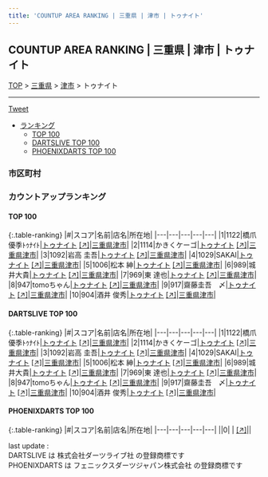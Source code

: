 ```yaml
---
title: 'COUNTUP AREA RANKING | 三重県 | 津市 | トゥナイト'
---
```

## COUNTUP AREA RANKING | 三重県 | 津市 | トゥナイト

[TOP](/darts/rank/) > [三重県](/darts/rank/三重県/) > [津市](/darts/rank/三重県/津市/) > トゥナイト

___

<a href="https://twitter.com/share?ref_src=twsrc%5Etfw" data-text="COUNTUP AREA RANKING | 三重県津市トゥナイト" class="twitter-share-button" data-hashtags="DARTSLIVE,PHOENIXDARTS,darts,ダーツ" data-show-count="false">Tweet</a>

* [ランキング](#カウントアップランキング)
    * [TOP 100](#top-100)
    * [DARTSLIVE TOP 100](#dartslive-top-100)
    * [PHOENIXDARTS TOP 100](#phoenixdarts-top-100)

### 市区町村

<ul>

</ul>

### カウントアップランキング

#### TOP 100



{:.table-ranking}
|#|スコア|名前|店名|所在地|
|---|---|---|---|---|
|1|1122|<span class="rank-name-dl">橋爪優季ﾄｩﾅｲﾄ</span>|<a href="/darts/rank/shops/f3b2e558174e37c10d9b047a20a7ba1e.html">トゥナイト</a> <a href="https://search.dartslive.com/jp/shop/f3b2e558174e37c10d9b047a20a7ba1e">[↗]</a>|<a href="/darts/rank/三重県/津市">三重県津市</a>|
|2|1114|<span class="rank-name-dl">かきくケーゴ</span>|<a href="/darts/rank/shops/f3b2e558174e37c10d9b047a20a7ba1e.html">トゥナイト</a> <a href="https://search.dartslive.com/jp/shop/f3b2e558174e37c10d9b047a20a7ba1e">[↗]</a>|<a href="/darts/rank/三重県/津市">三重県津市</a>|
|3|1092|<span class="rank-name-dl">岩高 圭吾</span>|<a href="/darts/rank/shops/f3b2e558174e37c10d9b047a20a7ba1e.html">トゥナイト</a> <a href="https://search.dartslive.com/jp/shop/f3b2e558174e37c10d9b047a20a7ba1e">[↗]</a>|<a href="/darts/rank/三重県/津市">三重県津市</a>|
|4|1029|<span class="rank-name-dl">SAKAI</span>|<a href="/darts/rank/shops/f3b2e558174e37c10d9b047a20a7ba1e.html">トゥナイト</a> <a href="https://search.dartslive.com/jp/shop/f3b2e558174e37c10d9b047a20a7ba1e">[↗]</a>|<a href="/darts/rank/三重県/津市">三重県津市</a>|
|5|1006|<span class="rank-name-dl">松本 紳</span>|<a href="/darts/rank/shops/f3b2e558174e37c10d9b047a20a7ba1e.html">トゥナイト</a> <a href="https://search.dartslive.com/jp/shop/f3b2e558174e37c10d9b047a20a7ba1e">[↗]</a>|<a href="/darts/rank/三重県/津市">三重県津市</a>|
|6|989|<span class="rank-name-dl">城井大貴</span>|<a href="/darts/rank/shops/f3b2e558174e37c10d9b047a20a7ba1e.html">トゥナイト</a> <a href="https://search.dartslive.com/jp/shop/f3b2e558174e37c10d9b047a20a7ba1e">[↗]</a>|<a href="/darts/rank/三重県/津市">三重県津市</a>|
|7|969|<span class="rank-name-dl">東 達也</span>|<a href="/darts/rank/shops/f3b2e558174e37c10d9b047a20a7ba1e.html">トゥナイト</a> <a href="https://search.dartslive.com/jp/shop/f3b2e558174e37c10d9b047a20a7ba1e">[↗]</a>|<a href="/darts/rank/三重県/津市">三重県津市</a>|
|8|947|<span class="rank-name-dl">tomoちゃん</span>|<a href="/darts/rank/shops/f3b2e558174e37c10d9b047a20a7ba1e.html">トゥナイト</a> <a href="https://search.dartslive.com/jp/shop/f3b2e558174e37c10d9b047a20a7ba1e">[↗]</a>|<a href="/darts/rank/三重県/津市">三重県津市</a>|
|9|917|<span class="rank-name-dl">齋藤圭吾　〆</span>|<a href="/darts/rank/shops/f3b2e558174e37c10d9b047a20a7ba1e.html">トゥナイト</a> <a href="https://search.dartslive.com/jp/shop/f3b2e558174e37c10d9b047a20a7ba1e">[↗]</a>|<a href="/darts/rank/三重県/津市">三重県津市</a>|
|10|904|<span class="rank-name-dl">酒井 俊秀</span>|<a href="/darts/rank/shops/f3b2e558174e37c10d9b047a20a7ba1e.html">トゥナイト</a> <a href="https://search.dartslive.com/jp/shop/f3b2e558174e37c10d9b047a20a7ba1e">[↗]</a>|<a href="/darts/rank/三重県/津市">三重県津市</a>|


#### DARTSLIVE TOP 100



{:.table-ranking}
|#|スコア|名前|店名|所在地|
|---|---|---|---|---|
|1|1122|<span class="rank-name-dl">橋爪優季ﾄｩﾅｲﾄ</span>|<a href="/darts/rank/shops/f3b2e558174e37c10d9b047a20a7ba1e.html">トゥナイト</a> <a href="https://search.dartslive.com/jp/shop/f3b2e558174e37c10d9b047a20a7ba1e">[↗]</a>|<a href="/darts/rank/三重県/津市">三重県津市</a>|
|2|1114|<span class="rank-name-dl">かきくケーゴ</span>|<a href="/darts/rank/shops/f3b2e558174e37c10d9b047a20a7ba1e.html">トゥナイト</a> <a href="https://search.dartslive.com/jp/shop/f3b2e558174e37c10d9b047a20a7ba1e">[↗]</a>|<a href="/darts/rank/三重県/津市">三重県津市</a>|
|3|1092|<span class="rank-name-dl">岩高 圭吾</span>|<a href="/darts/rank/shops/f3b2e558174e37c10d9b047a20a7ba1e.html">トゥナイト</a> <a href="https://search.dartslive.com/jp/shop/f3b2e558174e37c10d9b047a20a7ba1e">[↗]</a>|<a href="/darts/rank/三重県/津市">三重県津市</a>|
|4|1029|<span class="rank-name-dl">SAKAI</span>|<a href="/darts/rank/shops/f3b2e558174e37c10d9b047a20a7ba1e.html">トゥナイト</a> <a href="https://search.dartslive.com/jp/shop/f3b2e558174e37c10d9b047a20a7ba1e">[↗]</a>|<a href="/darts/rank/三重県/津市">三重県津市</a>|
|5|1006|<span class="rank-name-dl">松本 紳</span>|<a href="/darts/rank/shops/f3b2e558174e37c10d9b047a20a7ba1e.html">トゥナイト</a> <a href="https://search.dartslive.com/jp/shop/f3b2e558174e37c10d9b047a20a7ba1e">[↗]</a>|<a href="/darts/rank/三重県/津市">三重県津市</a>|
|6|989|<span class="rank-name-dl">城井大貴</span>|<a href="/darts/rank/shops/f3b2e558174e37c10d9b047a20a7ba1e.html">トゥナイト</a> <a href="https://search.dartslive.com/jp/shop/f3b2e558174e37c10d9b047a20a7ba1e">[↗]</a>|<a href="/darts/rank/三重県/津市">三重県津市</a>|
|7|969|<span class="rank-name-dl">東 達也</span>|<a href="/darts/rank/shops/f3b2e558174e37c10d9b047a20a7ba1e.html">トゥナイト</a> <a href="https://search.dartslive.com/jp/shop/f3b2e558174e37c10d9b047a20a7ba1e">[↗]</a>|<a href="/darts/rank/三重県/津市">三重県津市</a>|
|8|947|<span class="rank-name-dl">tomoちゃん</span>|<a href="/darts/rank/shops/f3b2e558174e37c10d9b047a20a7ba1e.html">トゥナイト</a> <a href="https://search.dartslive.com/jp/shop/f3b2e558174e37c10d9b047a20a7ba1e">[↗]</a>|<a href="/darts/rank/三重県/津市">三重県津市</a>|
|9|917|<span class="rank-name-dl">齋藤圭吾　〆</span>|<a href="/darts/rank/shops/f3b2e558174e37c10d9b047a20a7ba1e.html">トゥナイト</a> <a href="https://search.dartslive.com/jp/shop/f3b2e558174e37c10d9b047a20a7ba1e">[↗]</a>|<a href="/darts/rank/三重県/津市">三重県津市</a>|
|10|904|<span class="rank-name-dl">酒井 俊秀</span>|<a href="/darts/rank/shops/f3b2e558174e37c10d9b047a20a7ba1e.html">トゥナイト</a> <a href="https://search.dartslive.com/jp/shop/f3b2e558174e37c10d9b047a20a7ba1e">[↗]</a>|<a href="/darts/rank/三重県/津市">三重県津市</a>|


#### PHOENIXDARTS TOP 100



{:.table-ranking}
|#|スコア|名前|店名|所在地|
|---|---|---|---|---|
||0|<span class="rank-name-dl"> </span>|<a href="/darts/rank/shops/.html"></a> <a href="">[↗]</a>|<a href="/darts/rank//"></a>|


<div class="footer border-top border-gray-light mt-5 pt-3 text-right text-gray">
    last update : <span style="font-weight: italic" id="foot_last_modified"></span><br />
    DARTSLIVE は 株式会社ダーツライブ社 の登録商標です<br />
    PHOENIXDARTS は フェニックスダーツジャパン株式会社 の登録商標です<br />
</div>

<script src="https://cdnjs.cloudflare.com/ajax/libs/jquery.tablesorter/2.31.3/js/jquery.tablesorter.min.js" integrity="sha512-qzgd5cYSZcosqpzpn7zF2ZId8f/8CHmFKZ8j7mU4OUXTNRd5g+ZHBPsgKEwoqxCtdQvExE5LprwwPAgoicguNg==" crossorigin="anonymous" referrerpolicy="no-referrer"></script>
<link rel="stylesheet" href="https://cdnjs.cloudflare.com/ajax/libs/jquery.tablesorter/2.31.3/css/theme.default.min.css" integrity="sha512-wghhOJkjQX0Lh3NSWvNKeZ0ZpNn+SPVXX1Qyc9OCaogADktxrBiBdKGDoqVUOyhStvMBmJQ8ZdMHiR3wuEq8+w==" crossorigin="anonymous" referrerpolicy="no-referrer" />
<script>
$(function() {
    $(".table-ranking").tablesorter({sortList:[[0, 0]]});
    $("#foot_last_modified").text(formatDate(new Date(document.lastModified), 'yyyy-MM-dd HH:mm:ss'));
});
</script>

<script async src="https://platform.twitter.com/widgets.js" charset="utf-8"></script>